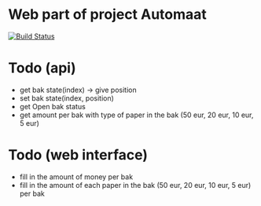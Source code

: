 # Web part of project Automaat 
[![Build Status](https://travis-ci.org/dionbosschieter/Automaat-web.svg?branch=master)](https://travis-ci.org/dionbosschieter/Automaat-web)

# Todo (api) 
* get bak state(index) -> give position
* set bak state(index, position)
* get Open bak status
* get amount per bak with type of paper in the bak (50 eur, 20 eur, 10 eur, 5 eur)

# Todo (web interface)
* fill in the amount of money per bak
* fill in the amount of each paper in the bak (50 eur, 20 eur, 10 eur, 5 eur) per bak

